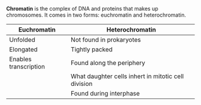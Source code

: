 **Chromatin** is the complex of DNA and proteins that makes up chromosomes. It comes in two forms: euchromatin and heterochromatin.

|Euchromatin|Heterochromatin|
|-----------|---------------|
|Unfolded|Not found in prokaryotes|
|Elongated|Tightly packed|
|Enables transcription|Found along the periphery|
||What daughter cells inhert in mitotic cell division|
||Found during interphase|

